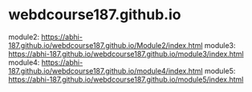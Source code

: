 # webdcourse187.github.io
module2:  https://abhi-187.github.io/webdcourse187.github.io/Module2/index.html
module3:  https://abhi-187.github.io/webdcourse187.github.io/module3/index.html
module4: https://abhi-187.github.io/webdcourse187.github.io/module4/index.html
module5: https://abhi-187.github.io/webdcourse187.github.io/module5/index.html
